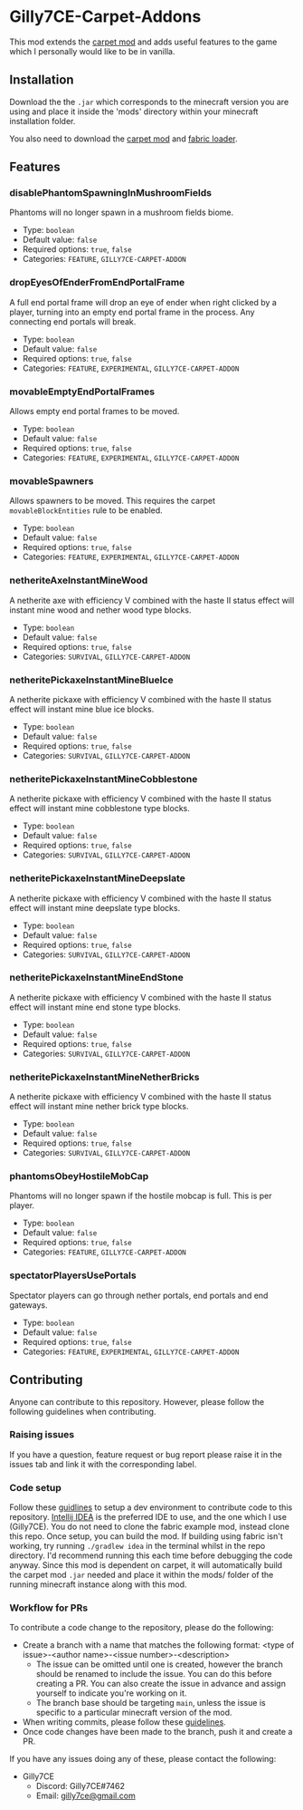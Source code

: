 # Gilly7CE-Carpet-Addons

This mod extends the [carpet mod](https://github.com/gnembon/fabric-carpet) and adds useful features to the game which I personally would like to be in vanilla.

## Installation

Download the the `.jar` which corresponds to the minecraft version you are using and place it inside the 'mods' directory within your minecraft installation folder.

You also need to download the [carpet mod](https://github.com/gnembon/fabric-carpet) and [fabric loader](https://fabricmc.net/).

## Features

### disablePhantomSpawningInMushroomFields

Phantoms will no longer spawn in a mushroom fields biome.

- Type: `boolean`
- Default value: `false`
- Required options: `true`, `false`
- Categories: `FEATURE`, `GILLY7CE-CARPET-ADDON`

### dropEyesOfEnderFromEndPortalFrame

A full end portal frame will drop an eye of ender when right clicked by a player, turning into an empty end portal frame in the process. Any connecting end portals will break.

- Type: `boolean`
- Default value: `false`
- Required options: `true`, `false`
- Categories: `FEATURE`, `EXPERIMENTAL`, `GILLY7CE-CARPET-ADDON`

### movableEmptyEndPortalFrames

Allows empty end portal frames to be moved.

- Type: `boolean`
- Default value: `false`
- Required options: `true`, `false`
- Categories: `FEATURE`, `EXPERIMENTAL`, `GILLY7CE-CARPET-ADDON`

### movableSpawners

Allows spawners to be moved.
This requires the carpet `movableBlockEntities` rule to be enabled.

- Type: `boolean`
- Default value: `false`
- Required options: `true`, `false`
- Categories: `FEATURE`, `EXPERIMENTAL`, `GILLY7CE-CARPET-ADDON`

### netheriteAxeInstantMineWood

A netherite axe with efficiency V combined with the haste II status effect will instant mine wood and nether wood type blocks.

- Type: `boolean`
- Default value: `false`
- Required options: `true`, `false`
- Categories: `SURVIVAL`, `GILLY7CE-CARPET-ADDON`

### netheritePickaxeInstantMineBlueIce

A netherite pickaxe with efficiency V combined with the haste II status effect will instant mine blue ice blocks.

- Type: `boolean`
- Default value: `false`
- Required options: `true`, `false`
- Categories: `SURVIVAL`, `GILLY7CE-CARPET-ADDON`

### netheritePickaxeInstantMineCobblestone

A netherite pickaxe with efficiency V combined with the haste II status effect will instant mine cobblestone type blocks.

- Type: `boolean`
- Default value: `false`
- Required options: `true`, `false`
- Categories: `SURVIVAL`, `GILLY7CE-CARPET-ADDON`

### netheritePickaxeInstantMineDeepslate

A netherite pickaxe with efficiency V combined with the haste II status effect will instant mine deepslate type blocks.

- Type: `boolean`
- Default value: `false`
- Required options: `true`, `false`
- Categories: `SURVIVAL`, `GILLY7CE-CARPET-ADDON`

### netheritePickaxeInstantMineEndStone

A netherite pickaxe with efficiency V combined with the haste II status effect will instant mine end stone type blocks.

- Type: `boolean`
- Default value: `false`
- Required options: `true`, `false`
- Categories: `SURVIVAL`, `GILLY7CE-CARPET-ADDON`

### netheritePickaxeInstantMineNetherBricks

A netherite pickaxe with efficiency V combined with the haste II status effect will instant mine nether brick type blocks.

- Type: `boolean`
- Default value: `false`
- Required options: `true`, `false`
- Categories: `SURVIVAL`, `GILLY7CE-CARPET-ADDON`

### phantomsObeyHostileMobCap

Phantoms will no longer spawn if the hostile mobcap is full. This is per player.

- Type: `boolean`
- Default value: `false`
- Required options: `true`, `false`
- Categories: `FEATURE`, `GILLY7CE-CARPET-ADDON`

### spectatorPlayersUsePortals

Spectator players can go through nether portals, end portals and end gateways.

- Type: `boolean`
- Default value: `false`
- Required options: `true`, `false`
- Categories: `FEATURE`, `EXPERIMENTAL`, `GILLY7CE-CARPET-ADDON`

## Contributing

Anyone can contribute to this repository. However, please follow the following guidelines when contributing.

### Raising issues

If you have a question, feature request or bug report please raise it in the issues tab and link it with the corresponding label.

### Code setup

Follow these [guidlines](https://fabricmc.net/wiki/tutorial:setup) to setup a dev environment to contribute code to this repository. [Intellij IDEA](https://www.jetbrains.com/idea/download/#section=windows) is the preferred IDE to use, and the one which I use (Gilly7CE). You do not need to clone the fabric example mod, instead clone this repo. Once setup, you can build the mod. If building using fabric isn't working, try running `./gradlew idea` in the terminal whilst in the repo directory. I'd recommend running this each time before debugging the code anyway. Since this mod is dependent on carpet, it will automatically build the carpet mod `.jar` needed and place it within the mods/ folder of the running minecraft instance along with this mod.

### Workflow for PRs

To contribute a code change to the repository, please do the following:

- Create a branch with a name that matches the following format: \<type of issue>-\<author name>-\<issue number>-\<description>
  - The issue can be omitted until one is created, however the branch should be renamed to include the issue. You can do this before creating a PR. You can also create the issue in advance and assign yourself to indicate you're working on it.
  - The branch base should be targeting `main`, unless the issue is specific to a particular minecraft version of the mod.
- When writing commits, please follow these [guidelines](https://initialcommit.com/blog/git-commit-messages-best-practices).
- Once code changes have been made to the branch, push it and create a PR.

If you have any issues doing any of these, please contact the following:

- Gilly7CE
  - Discord: Gilly7CE#7462
  - Email: gilly7ce@gmail.com
